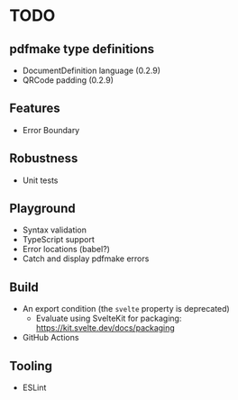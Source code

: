 # TODO

## pdfmake type definitions

- DocumentDefinition language (0.2.9)
- QRCode padding (0.2.9)

## Features

* Error Boundary

## Robustness

* Unit tests

## Playground

* Syntax validation
* TypeScript support
* Error locations (babel?)
* Catch and display pdfmake errors

## Build

* An export condition (the `svelte` property is deprecated)
  * Evaluate using SvelteKit for packaging: https://kit.svelte.dev/docs/packaging
* GitHub Actions

## Tooling

* ESLint

